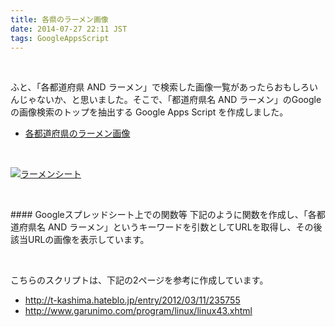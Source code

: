 ```yaml
---
title: 各県のラーメン画像
date: 2014-07-27 22:11 JST
tags: GoogleAppsScript
---
```


<br />

ふと、「各都道府県 AND ラーメン」で検索した画像一覧があったらおもしろいんじゃないか、と思いました。そこで、「都道府県名 AND ラーメン」のGoogleの画像検索のトップを抽出する Google Apps Script を作成しました。

- [各都道府県のラーメン画像](https://docs.google.com/spreadsheets/d/1-Bz_JMxg9mqIfAmFxFgEvJArgeF8Z171999wSKQfA7Y/edit?usp=sharing)

<p><br /></p>

<p><a href="https://docs.google.com/spreadsheets/d/1-Bz_JMxg9mqIfAmFxFgEvJArgeF8Z171999wSKQfA7Y/edit?usp=sharing"><img alt="ラーメンシート" src="http://shirayuca.github.io/blog/2014/07/27/googleimage/ramen.png"></a></p>

<p><br /></p>
#### Googleスプレッドシート上での関数等
下記のように関数を作成し、「各都道府県名 AND ラーメン」というキーワードを引数としてURLを取得し、その後該当URLの画像を表示しています。
<script src="https://gist.github.com/shirayuca/204a9d3a269dc8dde883.js"></script>

<p><br /></p>
こちらのスクリプトは、下記の2ページを参考に作成しています。

- http://t-kashima.hateblo.jp/entry/2012/03/11/235755
- http://www.garunimo.com/program/linux/linux43.xhtml


<br />
<br />